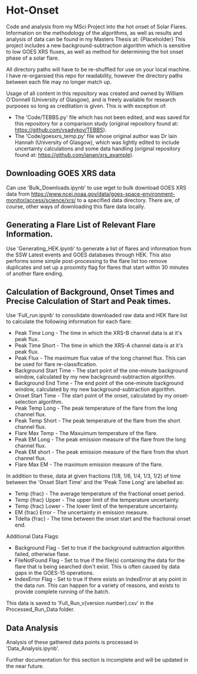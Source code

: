 # Hot-Onset
Code and analysis from my MSci Project into the hot onset of Solar Flares. Information on the methodology of the algorithms, as well as results and analysis of data can be found in my Masters Thesis at: {Placeholder}
This project includes a new background-subtraction algorithm which is sensitive to low GOES XRS fluxes, as well as method for determining the hot onset phase of a solar flare.

All directory paths will have to be re-shuffled for use on your local machine. I have re-organsied this repo for readability, however the directory paths between each file may no longer match up. 

Usage of all content in this repository was created and owned by  William O'Donnell (University of Glasgow), and is freely available for research purposes so long as creditation is given. This is with exception of:
* The 'Code/TEBBS.py' file which has not been edited, and was saved for this repository for a comparison study (original repository found at:  https://github.com/vsadykov/TEBBS).
* The 'Code/goesxrs_temp.py' file whose original author was Dr Iain Hannah (University of Glasgow), which was lightly edited to include uncertainty calculations and some data handling (original repository found at: https://github.com/ianan/xrs_example).

## Downloading GOES XRS data
Can use 'Bulk_Downloads.ipynb' to use wget to bulk download GOES XRS data from https://www.ncei.noaa.gov/data/goes-space-environment-monitor/access/science/xrs/ to a specified data directory. There are, of course, other ways of downloading this flare data locally.

## Generating a Flare List of Relevant Flare Information.
Use 'Generating_HEK.ipynb' to generate a list of flares and information from the SSW Latest events and GOES databases through HEK.
This also performs some simple post-processing to the flare list too remove duplicates and set up a proximity flag for flares that start within 30 minutes of another flare ending.

## Calculation of Background, Onset Times and Precise Calculation of Start and Peak times.
Use 'Full_run.ipynb' to consolidate downloaded raw data and HEK flare list to calculate the following information for each flare:
* Peak Time Long - The time in which the XRS-B channel data is at it's peak flux.
* Peak Time Short - The time in which the XRS-A channel data is at it's peak flux.
* Peak Flux - The maximum flux value of the long channel flux. This can be used for flare re-classification.
* Background Start Time - The start point of the one-minute background window, calculated by my new background-subtraction algorithm.
* Background End Time - The end point of the one-minute background window, calculated by my new background-subtraction algorithm.
* Onset Start Time - The start point of the onset, calculated by my onset-selection algorithm.
* Peak Temp Long - The peak temperature of the flare from the long channel flux.
* Peak Temp Short - The peak temperature of the flare from the short channel flux.
* Flare Max Temp - The Maxuimum temperature of the flare.
* Peak EM Long - The peak emission measure of the flare from the long channel flux.
* Peak EM short - The peak emission measure of the flare from the short channel flux.
* Flare Max EM - The maximum emission measure of the flare.

In addition to these, data at given fractions (1/8, 1/6, 1/4, 1/3, 1/2) of time between the 'Onset Start Time' and the 'Peak Time Long' are labelled as:
* Temp {frac} - The average temperature of the fractional onset period.
* Temp {frac} Upper - The upper limit of the temperature uncertainty.
* Temp {frac} Lower - The lower limit of the temperature uncertainty.
* EM {frac} Error - The uncertainty in emission measure.
* Tdelta {frac} - The time between the onset start and the fractional onset end.

Additional Data Flags:
* Background Flag - Set to true if the background subtraction algorithm failed, otherwise flase.
* FileNotFound Flag - Set to true if the file(s) containing the data for the flare that is being searched don't exist. This is often caused by data gaps in the GOES-15 operations.
* IndexError Flag - Set to true if there exists an IndexError at any point in the data run. This can happen for a variety of reasons, and exists to provide complete running of the batch.

This data is saved to 'Full_Run_v{version number}.csv' in the Processed_Run_Data folder.

## Data Analysis
Analysis of these gathered data points is processed in 'Data_Analysis.ipynb'. 


Further documentation for this section is incomplete and will be updated in the near future. 


